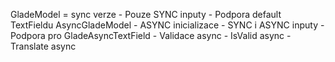 GladeModel = sync verze
    - Pouze SYNC inputy
    - Podpora default TextFieldu
AsyncGladeModel
    - ASYNC inicializace
    - SYNC i ASYNC inputy
    - Podpora pro GladeAsyncTextField
    - Validace async
    - IsValid async
    - Translate async